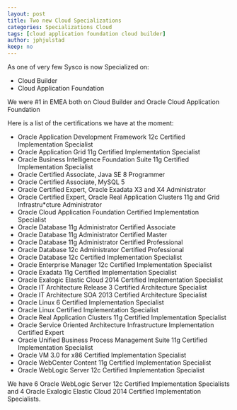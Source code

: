 ```yaml
---
layout: post
title: Two new Cloud Specializations
categories: Specializations Cloud
tags: [cloud application foundation cloud builder]
author: jphjulstad
keep: no
---
```

As one of very few Sysco is now Specialized on:

* Cloud Builder
* Cloud Application Foundation

We were #1 in EMEA both on Cloud Builder and Oracle Cloud Application Foundation

Here is a list of the certifications we have at the moment:

* Oracle Application Development Framework 12c Certified Implementation Specialist 
* Oracle Application Grid 11g Certified Implementation Specialist 
* Oracle Business Intelligence Foundation Suite 11g Certified Implementation Specialist 
* Oracle Certified Associate, Java SE 8 Programmer 
* Oracle Certified Associate, MySQL 5 
* Oracle Certified Expert, Oracle Exadata X3 and X4 Administrator 
* Oracle Certified Expert, Oracle Real Application Clusters 11g and Grid Infrastru*cture Administrator 
* Oracle Cloud Application Foundation Certified Implementation Specialist 
* Oracle Database 11g Administrator Certified Associate 
* Oracle Database 11g Administrator Certified Master 
* Oracle Database 11g Administrator Certified Professional 
* Oracle Database 12c Administrator Certified Professional 
* Oracle Database 12c Certified Implementation Specialist 
* Oracle Enterprise Manager 12c Certified Implementation Specialist 
* Oracle Exadata 11g Certified Implementation Specialist 
* Oracle Exalogic Elastic Cloud 2014 Certified Implementation Specialist 
* Oracle IT Architecture Release 3 Certified Architecture Specialist 
* Oracle IT Architecture SOA 2013 Certified Architecture Specialist 
* Oracle Linux 6 Certified Implementation Specialist 
* Oracle Linux Certified Implementation Specialist 
* Oracle Real Application Clusters 11g Certified Implementation Specialist 
* Oracle Service Oriented Architecture Infrastructure Implementation Certified Expert 
* Oracle Unified Business Process Management Suite 11g Certified Implementation Specialist 
* Oracle VM 3.0 for x86 Certified Implementation Specialist 
* Oracle WebCenter Content 11g Certified Implementation Specialist 
* Oracle WebLogic Server 12c Certified Implementation Specialist 

We have 6 Oracle WebLogic Server 12c Certified Implementation Specialists and 4 Oracle Exalogic Elastic Cloud 2014 Certified Implementation Specialists. 
 
